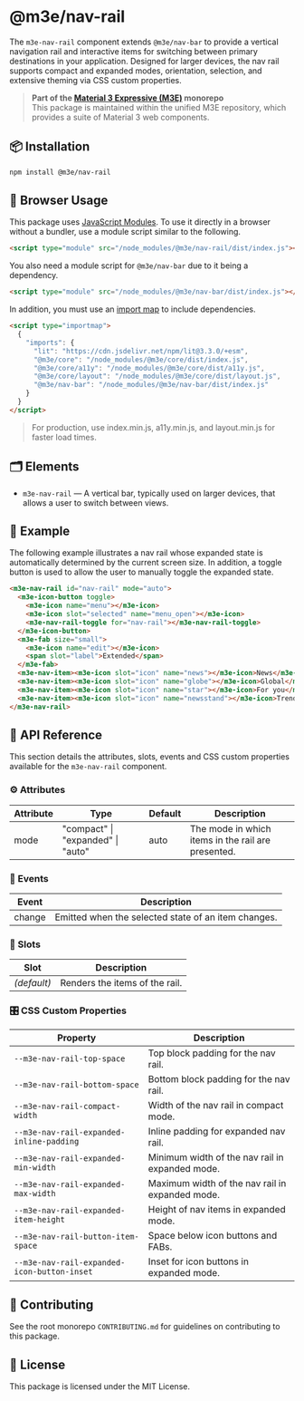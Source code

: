 # @m3e/nav-rail

The `m3e-nav-rail` component extends `@m3e/nav-bar` to provide a vertical navigation rail and interactive items for switching between primary destinations in your application. Designed for larger devices, the nav rail supports compact and expanded modes, orientation, selection, and extensive theming via CSS custom properties.

> **Part of the [Material 3 Expressive (M3E)](../../README.md) monorepo**  
> This package is maintained within the unified M3E repository, which provides a suite of Material 3 web components.

## 📦 Installation

```bash
npm install @m3e/nav-rail
```

## 🚀 Browser Usage

This package uses [JavaScript Modules](https://developer.mozilla.org/en-US/docs/Web/JavaScript/Guide/Modules#module_specifiers). To use it directly in a browser without a bundler, use a module script similar to the following.

```html
<script type="module" src="/node_modules/@m3e/nav-rail/dist/index.js"></script>
```

You also need a module script for `@m3e/nav-bar` due to it being a dependency.

```html
<script type="module" src="/node_modules/@m3e/nav-bar/dist/index.js"></script>
```

In addition, you must use an [import map](https://developer.mozilla.org/en-US/docs/Web/HTML/Reference/Elements/script/type/importmap) to include dependencies.

```html
<script type="importmap">
  {
    "imports": {
      "lit": "https://cdn.jsdelivr.net/npm/lit@3.3.0/+esm",
      "@m3e/core": "/node_modules/@m3e/core/dist/index.js",
      "@m3e/core/a11y": "/node_modules/@m3e/core/dist/a11y.js",
      "@m3e/core/layout": "/node_modules/@m3e/core/dist/layout.js",
      "@m3e/nav-bar": "/node_modules/@m3e/nav-bar/dist/index.js"
    }
  }
</script>
```

> For production, use index.min.js, a11y.min.js, and layout.min.js for faster load times.

## 🗂️ Elements

- `m3e-nav-rail` — A vertical bar, typically used on larger devices, that allows a user to switch between views.

## 🧪 Example

The following example illustrates a nav rail whose expanded state is automatically determined by the current screen size. In addition, a toggle button is used to allow the user to manually toggle the expanded state.

```html
<m3e-nav-rail id="nav-rail" mode="auto">
  <m3e-icon-button toggle>
    <m3e-icon name="menu"></m3e-icon>
    <m3e-icon slot="selected" name="menu_open"></m3e-icon>
    <m3e-nav-rail-toggle for="nav-rail"></m3e-nav-rail-toggle>
  </m3e-icon-button>
  <m3e-fab size="small">
    <m3e-icon name="edit"></m3e-icon>
    <span slot="label">Extended</span>
  </m3e-fab>
  <m3e-nav-item><m3e-icon slot="icon" name="news"></m3e-icon>News</m3e-nav-item>
  <m3e-nav-item><m3e-icon slot="icon" name="globe"></m3e-icon>Global</m3e-nav-item>
  <m3e-nav-item><m3e-icon slot="icon" name="star"></m3e-icon>For you</m3e-nav-item>
  <m3e-nav-item><m3e-icon slot="icon" name="newsstand"></m3e-icon>Trending</m3e-nav-item>
</m3e-nav-rail>
```

## 📖 API Reference

This section details the attributes, slots, events and CSS custom properties available for the `m3e-nav-rail` component.

### ⚙️ Attributes

| Attribute | Type                              | Default | Description                                        |
| --------- | --------------------------------- | ------- | -------------------------------------------------- |
| mode      | "compact" \| "expanded" \| "auto" | auto    | The mode in which items in the rail are presented. |

### 🔔 Events

| Event  | Description                                         |
| ------ | --------------------------------------------------- |
| change | Emitted when the selected state of an item changes. |

### 🧩 Slots

| Slot        | Description                    |
| ----------- | ------------------------------ |
| _(default)_ | Renders the items of the rail. |

### 🎛️ CSS Custom Properties

| Property                                    | Description                                     |
| ------------------------------------------- | ----------------------------------------------- |
| `--m3e-nav-rail-top-space`                  | Top block padding for the nav rail.             |
| `--m3e-nav-rail-bottom-space`               | Bottom block padding for the nav rail.          |
| `--m3e-nav-rail-compact-width`              | Width of the nav rail in compact mode.          |
| `--m3e-nav-rail-expanded-inline-padding`    | Inline padding for expanded nav rail.           |
| `--m3e-nav-rail-expanded-min-width`         | Minimum width of the nav rail in expanded mode. |
| `--m3e-nav-rail-expanded-max-width`         | Maximum width of the nav rail in expanded mode. |
| `--m3e-nav-rail-expanded-item-height`       | Height of nav items in expanded mode.           |
| `--m3e-nav-rail-button-item-space`          | Space below icon buttons and FABs.              |
| `--m3e-nav-rail-expanded-icon-button-inset` | Inset for icon buttons in expanded mode.        |

## 🤝 Contributing

See the root monorepo `CONTRIBUTING.md` for guidelines on contributing to this package.

## 📄 License

This package is licensed under the MIT License.
